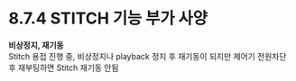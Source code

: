 ﻿# 8.7.4 STITCH 기능 부가 사양

**비상정지, 재기동**  
Stitch 용접 진행 중, 비상정지나 playback 정지 후 재기동이 되지만 제어기 전원차단 후 재부팅하면 Stitch 재기동 안됨
